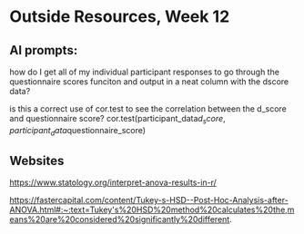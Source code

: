 # Outside Resources, Week 12

## AI prompts:

how do I get all of my individual participant responses to go through the questionnaire scores funciton and output in a neat column with the dscore data?


is this a correct use of cor.test to see the correlation between the d_score and questionnaire score? cor.test(participant_data$d_score, participant_data$questionnaire_score)



## Websites

https://www.statology.org/interpret-anova-results-in-r/

https://fastercapital.com/content/Tukey-s-HSD--Post-Hoc-Analysis-after-ANOVA.html#:~:text=Tukey's%20HSD%20method%20calculates%20the,means%20are%20considered%20significantly%20different. 
